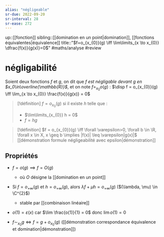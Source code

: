 ```yaml
---
alias: "négligeable"
sr-due: 2022-09-20
sr-interval: 28
sr-ease: 272
---
```

up::[[fonction]]
sibling::[[domination en un point|domination]], [[fonctions équivalentes|équivalence]]
title::"$f=o_{x_{0}}(g) \iff \lim\limits_{x \to x_{0}} \dfrac{f(x)}{g(x)}=0$"
#maths/analyse #review 
# négligabilité
Soient deux fonctions $f$ et $g$, on dit que _$f$ est négligable devant $g$ en $x_0\in\overline{\mathbb{R}}$_, et on note $f=_{x_{0}}o(g)$ :
$\disp f = o_{x_{0}}(g) \iff \lim_{x \to x_{0}} \frac{f(x)}{g(x)} = 0$

> [!définition]
> $f = o_{x_{0}}(g)$ si il existe $h$ telle que :
>  - $\lim\limits_{x_{0}} h = 0$
>  - $f = hg$

> [!définition]
> $f = o_{x_{0}}(g) \iff \forall \varepsilon>0, \forall b \in \R, \forall x \in X, x \geq b \implies |f(x)| \leq \varepsilon|g(x)|$
> [[démonstration formule négligeabilité avec epsilon|démonstration]]



## Propriétés

 - $f = o(g) \implies f = O(g)$
     - où $O$ désigne la [[domination en un point]]
     
 - Si $f = o_{+\infty}(g)$ et $h = o_{+\infty}(g)$, alors $\lambda f + \mu h = o_{+\infty}(g)$ ($(\lambda, \mu) \in \C^{2}$)
     - stable par [[combinaison linéaire]]
 
 - $o(1) = \varepsilon(x)$ car $\lim \frac{o(1)}{1} = 0$ donc $\lim o(1) = 0$

 - $f \sim_{x_{0}} g \iff f = g+o_{x_{0}}(g)$ ([[démonstration correspondance équivalence et domination|démonstration]])

